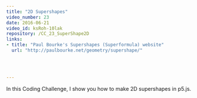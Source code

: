 ```yaml
---
title: "2D Supershapes"
video_number: 23
date: 2016-06-21
video_id: ksRoh-10lak
repository: /CC_23_SuperShape2D
links:
- title: "Paul Bourke's Supershapes (Superformula) website"  
  url: "http://paulbourke.net/geometry/supershape/"
  


  
---
```


In this Coding Challenge, I show you how to make 2D supershapes in p5.js.


